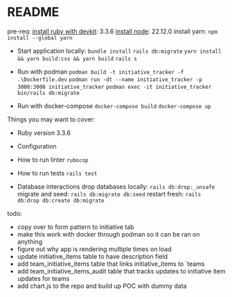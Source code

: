 # README

pre-req:
[install ruby with devkit](https://rubyinstaller.org/downloads/): 3.3.6
[install node](https://nodejs.org/en/download): 22.12.0
install yarn: `npm install --global yarn`


* Start application locally: 
`bundle install`
`rails db:migrate`
`yarn install && yarn build:css && yarn build`
`rails s`

* Run with podman
`podman build -t initiative_tracker -f .\Dockerfile.dev`
`podman run -dt --name initiative_tracker -p 3000:3000 initiative_tracker`
`podman exec -it initiative_tracker bin/rails db:migrate`

* Run with docker-compose
`docker-compose build`
`docker-compose up`

Things you may want to cover:

* Ruby version
3.3.6

* Configuration

* How to run linter
`rubocop`

* How to run tests
`rails test`

* Database interactions
drop databases locally: `rails db:drop:_unsafe`
migrate and seed: `rails db:migrate db:seed`
restart fresh: `rails db:drop db:create db:migrate`

todo: 
- copy over to form pattern to initiative tab
- make this work with docker through podman so it can be ran on anything
- figure out why app is rendering multiple times on load
- update initiative_items table to have description field
- add team_initiative_items table that links initiative_items to `teams 
- add team_initiative_items_audit table that tracks updates to initiative item updates for teams
- add chart.js to the repo and build up POC with dummy data